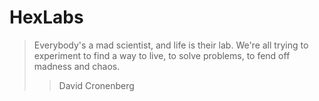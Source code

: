 # HexLabs 

> Everybody's a mad scientist, and life is their lab. We're all trying to experiment to find a way to live, to solve problems, to fend off madness and chaos.
>
> > David Cronenberg
